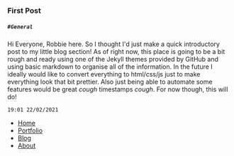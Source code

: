 ### First Post
#####  ``` #General ```
Hi Everyone, Robbie here. So I thought I'd just make a quick introductory post to my little blog section!
As of right now, this place is going to be a bit rough and ready using one of the Jekyll themes provided by GitHub and using basic markdown to organise all of the information. In the future I ideally would like to convert everything to html/css/js just to make everything look that bit prettier. Also just being able to automate some features would be great *cough* timestamps *cough*. For now though, this will do!
```
19:01 22/02/2021 
```

- [Home](index.md)
- [Portfolio](portfolio.md)
- [Blog](blog.md)
- [About](about.md)
